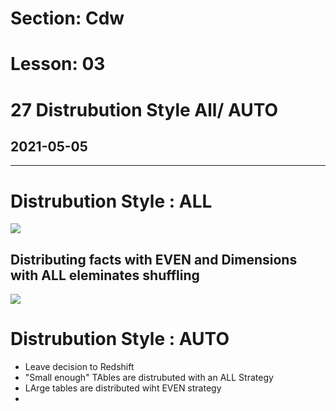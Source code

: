 # Section: Cdw
# Lesson: 03
# 27 Distrubution Style All/ AUTO
## 2021-05-05
---

# Distrubution Style : ALL


![](https://i.imgur.com/fad48lb.jpg)


## Distributing facts with EVEN and Dimensions with ALL eleminates shuffling
![](https://i.imgur.com/1d4sCbu.jpg)

# Distrubution Style : AUTO
- Leave decision to Redshift
- "Small enough" TAbles are distrubuted with an ALL Strategy
- LArge tables are distributed wiht EVEN strategy
- 